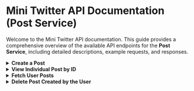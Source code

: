 # Mini Twitter API Documentation (Post Service)

Welcome to the Mini Twitter API documentation. This guide provides a comprehensive overview of the available API endpoints for the **Post Service**, including detailed descriptions, example requests, and responses.

<details>
<a id="create-post"></a>
<summary><b>Create a Post</b></summary>

**Endpoint:** `POST /api/posts`

**Description:** Creates a new post for a user.

**Request Body:**
```json
{
  "user_id": "user-123",
  "content": "This is my first post!"
}
```

**Response Body (Success):**
```json
{
  "data": {
    "id": "post-456",
    "user_id": "user-123",
    "content": "This is my first post!",
    "created_at": "2024-09-06T12:00:00Z"
  }
}
```

**Response Body (Failed):**
```json
{
  "errors": "Content cannot be empty."
}
```
</details>

<details>
<a id="view-individual-post-by-id"></a>
<summary><b>View Individual Post by ID</b></summary>

**Endpoint:** `GET /api/posts/{postId}`

**Description:**  Retrieves details of a specific post by its ID.

**Request Parameters::**
- postId: ID of the post to be fetched.

**Response Body (Success):**
```json
{
  "data": {
    "id": "post-123",
    "userId": "user-456",
    "content": "This is my first post!",
    "createdAt": "2024-09-07T09:00:00Z",
    "likes": 15,
    "comments": [
      {
        "id": "comment-789",
        "content": "Great post!",
        "userId": "user-789",
        "createdAt": "2024-09-07T09:30:00Z"
      }
    ]
  }
}
```

**Response Body (Failed):**
```json
{
  "errors": "Post not found"
}
```
</details>

<details>
<a id="fetch-user-posts"></a>
<summary><b>Fetch User Posts</b></summary>

**Endpoint:** `GET /api/users/{userId}/posts`

**Description:**  Retrieves all posts made by a specific user.

**Request Parameter:**
- userId : The unique identifier of the user whose posts are to be fetched.

**Response Body (Success):**
```json
{
  "data": [
    {
      "id": "post-456",
      "user_id": "user-123",
      "content": "This is my first post!",
      "created_at": "2024-09-06T12:00:00Z"
    },
    {
      "id": "post-789",
      "user_id": "user-123",
      "content": "Excited to share more updates.",
      "created_at": "2024-09-06T14:00:00Z"
    }
  ]
}
```

**Response Body (Failed):**
```json
{
  "errors": "No posts found for this user."
}
```
</details>

<details>
<a id="delete-user-post"></a>
<summary><b>Delete Post Created by the User</b></summary>

**Endpoint:** `DELETE /api/users/{userId}/posts/{postId}`

**Description:** Delete Post Created by the User

**Request Parameter:**
- userId: ID of the user.
- postId: ID of the post to be deleted.

**Response Body (Success):**
```json
{
  "message": "Post deleted successfully."
}
```

**Response Body (Failed):**
```json
{
  "errors": "Post not found or you are not authorized to delete this post."
}
```

**Response Body (Unauthorized):**
```json
{
  "errors": "Unauthorized access. You can only delete your own posts."
}
```
</details>
